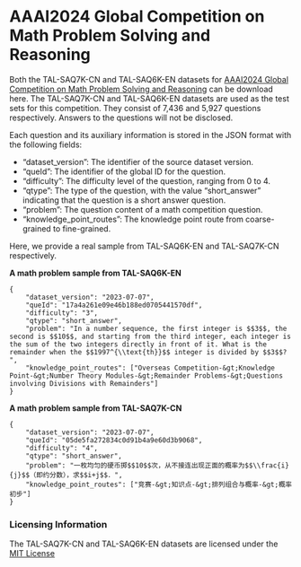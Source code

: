 # AAAI2024 Global Competition on Math Problem Solving and Reasoning


Both the TAL-SAQ7K-CN and TAL-SAQ6K-EN datasets for [AAAI2024 Global Competition on Math Problem Solving and Reasoning](https://ai4ed.cc/competitions/aaai2024competition) can be download here. The TAL-SAQ7K-CN and TAL-SAQ6K-EN datasets are used as the test sets for this competition. They consist of 7,436 and 5,927 questions respectively. Answers to the questions will not be disclosed.

Each question and its auxiliary information is stored in the JSON format with the following fields:

* “dataset_version”: The identifier of the source dataset version.
* “queId”: The identifier of the global ID for the question.
* “difficulty”: The difficulty level of the question, ranging from 0 to 4.
* “qtype”: The type of the question, with the value “short_answer” indicating that the question is a short answer question.
* “problem”: The question content of a math competition question.
* “knowledge_point_routes”: The knowledge point route from coarse-grained to fine-grained.

Here, we provide a real sample from TAL-SAQ6K-EN and TAL-SAQ7K-CN respectively.

**A math problem sample from TAL-SAQ6K-EN**
```
{
    "dataset_version": "2023-07-07",
    "queId": "17a4a261e09e46b188ed0705441570df",
    "difficulty": "3",
    "qtype": "short_answer",
    "problem": "In a number sequence, the first integer is $$3$$, the second is $$10$$, and starting from the third integer, each integer is the sum of the two integers directly in front of it. What is the remainder when the $$1997^{\\text{th}}$$ integer is divided by $$3$$? ",
    "knowledge_point_routes": ["Overseas Competition-&gt;Knowledge Point-&gt;Number Theory Modules-&gt;Remainder Problems-&gt;Questions involving Divisions with Remainders"]
}

```

**A math problem sample from TAL-SAQ7K-CN**
```
{
    "dataset_version": "2023-07-07",
    "queId": "05de5fa272834c0d91b4a9e60d3b9068",
    "difficulty": "4",
    "qtype": "short_answer",
    "problem": "一枚均匀的硬币掷$$10$$次，从不接连出现正面的概率为$$\\frac{i}{j}$$（即约分数），求$$i+j$$．",
    "knowledge_point_routes": ["竞赛-&gt;知识点-&gt;排列组合与概率-&gt;概率初步"]
}
```

### Licensing Information

The TAL-SAQ7K-CN and TAL-SAQ6K-EN datasets are licensed under the [MIT License](https://opensource.org/license/mit/)
